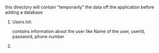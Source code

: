 this directory will contain "temporarily" the data off the application before adding a database

1) Users.txt:
    
    contains information about the user like Name of the user, userId, password, phone number 
2) 